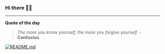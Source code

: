 ### Hi there 👋🏻


---

**Quote of the day**

> *The more you know yourself, the more you forgive yourself.* - **Confucius** 

[![README.md](https://github.com/marcolovazzano/marcolovazzano/actions/workflows/readme.yml/badge.svg?branch=main)](https://github.com/marcolovazzano/marcolovazzano/actions/workflows/readme.yml)
